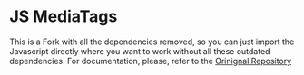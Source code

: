 # JS MediaTags

This is a Fork with all the dependencies removed, so you can just import the Javascript directly where you want to work without all these outdated dependencies.
For documentation, please, refer to the [Orinignal Repository](https://github.com/aadsm/jsmediatags)
